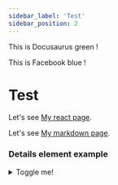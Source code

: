 ```yaml
---
sidebar_label: 'Test'
sidebar_position: 2
---
```


This is <Highlight color="#25c2a0">Docusaurus green</Highlight> !

This is <Highlight color="#1877F2">Facebook blue</Highlight> !

# Test

Let's see [My react page](/my-react-page).

Let's see [My markdown page](/my-markdown-page).

### Details element example

<details>
  <summary>Toggle me!</summary>
  <div>
    <div>This is the detailed content</div>
    <br/>
    <details>
      <summary>
        Nested toggle! Some surprise inside...
      </summary>
      <div>😲😲😲😲😲</div>
    </details>
  </div>
</details>